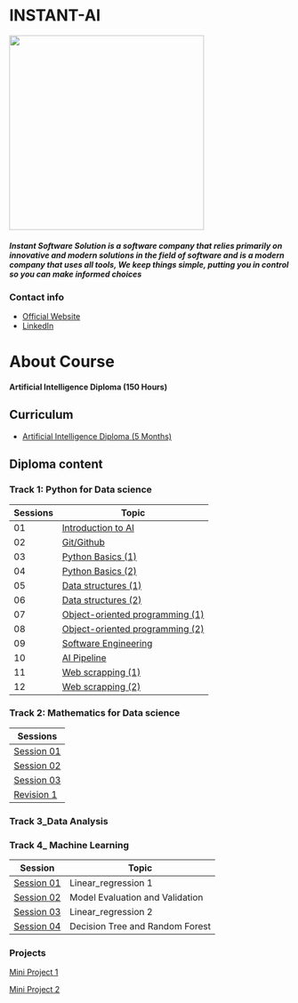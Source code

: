 # INSTANT-AI

<img src ="https://camo.githubusercontent.com/1ca0b9c77ab067dddbe3057ba3b5c57f7e273d8b294e588329d5a06546639230/68747470733a2f2f692e6962622e636f2f35594c68595a4c2f312e706e67" width="350" heigh="350">

##### Instant Software Solution is a software company that relies primarily on innovative and modern solutions in the field of software and is a modern company that uses all tools, We keep things simple, putting you in control so you can make informed choices

### Contact info

 - [Official Website](https://www.instant-ss.com/)
 - [LinkedIn](https://www.linkedin.com/company/instantsoftwaresolution/)

# About Course
#### Artificial Intelligence Diploma (150 Hours)

## Curriculum
- [Artificial Intelligence Diploma (5 Months)](https://drive.google.com/file/d/1wTd9mdGzxWzFVL13FYEI51YvWg9Bv1v5/view)

## Diploma content

### Track 1: Python for Data science
 |Sessions|Topic|
|---|---------------------------------|
|01|[Introduction to AI](https://github.com/Rana0Ahmed/INSTANT-AI/blob/main/Track%201_%20Python%20for%20Data%20Science/Session%2001/INFO.md)|               
|02|[Git/Github](https://github.com/Rana0Ahmed/INSTANT-AI/blob/main/Track%201_%20Python%20for%20Data%20Science/Session%2002/INFO.md) |              
|03|[Python Basics (1)](https://github.com/Rana0Ahmed/INSTANT-AI/blob/main/Track%201_%20Python%20for%20Data%20Science/Session%2003/INFO.md)|               
|04|[Python Basics (2)](https://github.com/Rana0Ahmed/INSTANT-AI/blob/main/Track%201_%20Python%20for%20Data%20Science/Session%2004/INFO.md)|
|05|[Data structures (1)](https://github.com/Rana0Ahmed/INSTANT-AI/blob/main/Track%201_%20Python%20for%20Data%20Science/Session%2005/INFO.md)|
|06|[Data structures (2)](https://github.com/Rana0Ahmed/INSTANT-AI/blob/main/Track%201_%20Python%20for%20Data%20Science/Session%2006/INFO.md)|
|07|[Object-oriented programming (1)](https://github.com/Rana0Ahmed/INSTANT-AI/tree/main/Track%201_%20Python%20for%20Data%20Science/Session%2007)|
|08|[Object-oriented programming (2)](https://github.com/Rana0Ahmed/INSTANT-AI/tree/main/Track%201_%20Python%20for%20Data%20Science/Session%2008)|
|09|[Software Engineering](https://github.com/Rana0Ahmed/INSTANT-AI/blob/main/Track%201_%20Python%20for%20Data%20Science/Session%2009/INFO.md)|
|10|[AI Pipeline](https://github.com/Rana0Ahmed/INSTANT-AI/blob/main/Track%201_%20Python%20for%20Data%20Science/Session%2010/INFO.md)|
|11|[Web scrapping (1)](https://github.com/Rana0Ahmed/INSTANT-AI/blob/main/Track%201_%20Python%20for%20Data%20Science/Session%2011/INFO.md)|
|12|[Web scrapping (2)](https://github.com/Rana0Ahmed/INSTANT-AI/tree/main/Track%201_%20Python%20for%20Data%20Science/Session%2012)|

### Track 2: Mathematics for Data science
|                                              Sessions                                                                       |  
|-----------------------------------------------------------------------------------------------------------------------------|
|[Session 01](https://github.com/Rana0Ahmed/INSTANT-AI/tree/main/Track%202-%20Mathematics%20for%20Data%20Science/Session%2001)|
|[Session 02](https://github.com/Rana0Ahmed/INSTANT-AI/tree/main/Track%202-%20Mathematics%20for%20Data%20Science/Session%2002)|
|[Session 03](https://github.com/Rana0Ahmed/INSTANT-AI/tree/main/Track%202-%20Mathematics%20for%20Data%20Science/Session%2003)|
|[Revision 1](https://github.com/Rana0Ahmed/INSTANT-AI/tree/main/Track%202-%20Mathematics%20for%20Data%20Science/Revision%201)|

### Track 3_Data Analysis
### Track 4_ Machine Learning
|Session|Topic|
|-------|-----|
|[Session 01](https://github.com/Rana0Ahmed/INSTANT-AI/tree/main/Track%204_%20Machine%20Learning/Session%2001)|Linear_regression 1|
|[Session 02](https://github.com/Rana0Ahmed/INSTANT-AI/blob/main/Track%204_%20Machine%20Learning/Session%2002/INFO.md)|Model Evaluation and Validation|
|[Session 03](https://github.com/Rana0Ahmed/INSTANT-AI/tree/main/Track%204_%20Machine%20Learning/Session%2003)|Linear_regression 2|
|[Session 04](https://github.com/Rana0Ahmed/INSTANT-AI/blob/main/Track%204_%20Machine%20Learning/Session%2004/INFO.md)|Decision Tree and Random Forest|
### Projects
[Mini Project 1](https://github.com/Rana0Ahmed/INSTANT-AI/tree/main/Track1-%20Python%20for%20Data%20science/Mini%20Project%201)

[Mini Project 2](https://github.com/Rana0Ahmed/INSTANT-AI/tree/main/Track1-%20Python%20for%20Data%20science/Mini%20Project%202)

